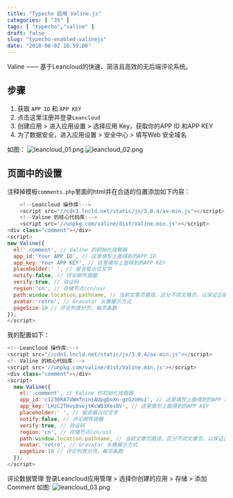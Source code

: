```yaml
---
title: "Typecho 启用 Valine.js"
categories: [ "JS" ]
tags: [ "typecho","valine" ]
draft: false
slug: "typecho-enabled-valinejs"
date: "2018-08-02 16:59:00"
---
```


Valine —— 基于Leancloud的快速、简洁且高效的无后端评论系统。

## 步骤

 1. 获取 `APP ID` 和 `APP KEY`
 2. 点击这里注册并登录`Leancloud`
 3. 创建应用 > 进入应用设置 > 选择应用 Key，获取你的APP ID 和APP KEY
 4. 为了数据安全，进入应用设置 > 安全中心 > 填写Web 安全域名

<!--more-->


如图：
![leancloud_01.png][1]
![leancloud_02.png][2]
## 页面中的设置
注释掉模板`comments.php`里面的html并在合适的位置添加如下内容：
```javascript
    <!--Leancloud 操作库:-->
    <script src="//cdn1.lncld.net/static/js/3.0.4/av-min.js"></script>
    <!--Valine 的核心代码库:-->
    <script src='//unpkg.com/valine/dist/Valine.min.js'></script>
<div class="comment"></div>
<script>
new Valine({
  el:'.comment', // Valine 的初始化挂载器
  app_id:'Your APP ID', // 这里填写上面得到的APP ID
  app_key:'Your APP KEY', // 这里填写上面得到的APP KEY
  placeholder:' ', // 留言框占位文字
  notify:false, // 评论邮件提醒
  verify:true, // 验证码
  region:'cn', // 存储节点(cn/us)
  path:window.location.pathname, // 当前文章页路径，区分不同文章页，以保证正确读取该文章页下的评论列表
  avatar:'retro', // Gravatar 头像展示方式
  pageSize:10 // 评论列表分页，每页条数
});
</script>
```
我的配置如下：
```javascript
<!--Leancloud 操作库:-->
<script src="//cdn1.lncld.net/static/js/3.0.4/av-min.js"></script>
<!--Valine 的核心代码库:-->
<script src='//unpkg.com/valine/dist/Valine.min.js'></script>
<div class="comment"></div>
<script>
  new Valine({
    el:'.comment', // Valine 的初始化挂载器
    app_id:'c1236RA7VWmfniniAUpgboXn-gzGzoHsz', // 这里填写上面得到的APP ID
    app_key:'LHzC2THvs8vejtKcW83Xes8V', // 这里填写上面得到的APP KEY
    placeholder:' ', // 留言框占位文字
    notify:false, // 评论邮件提醒
    verify:true, // 验证码
    region:'cn', // 存储节点(cn/us)
    path:window.location.pathname, // 当前文章页路径，区分不同文章页，以保证正确读取该文章页下的评论列表
    avatar:'retro', // Gravatar 头像展示方式
    pageSize:10 // 评论列表分页，每页条数
  });
</script>
```
评论数据管理
登录Leancloud应用管理 > 选择你创建的应用 > 存储 > 添加 Comment
如图:
![leancloud_03.png][3]


  [1]: https://imgs.gnux.cn/usr/uploads/2018/08/3575520311.png
  [2]: https://imgs.gnux.cn/usr/uploads/2018/08/284223878.png
  [3]: https://imgs.gnux.cn/usr/uploads/2018/08/4010594840.png